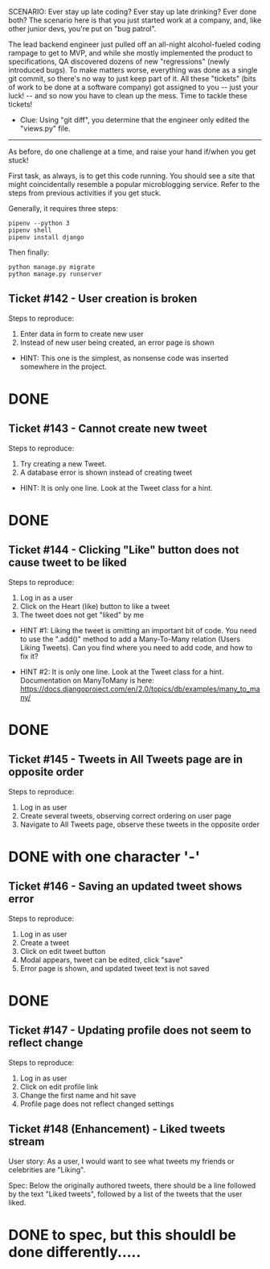 SCENARIO: Ever stay up late coding? Ever stay up late drinking? Ever done both?
The scenario here is that you just started work at a company, and, like other
junior devs, you're put on "bug patrol".

The lead backend engineer just pulled off an all-night alcohol-fueled coding
rampage to get to MVP, and while she mostly implemented the product to
specifications, QA discovered dozens of new "regressions" (newly introduced
bugs). To make matters worse, everything was done as a single git commit, so
there's no way to just keep part of it. All these "tickets" (bits of work to be
done at a software company) got assigned to you -- just your luck! -- and so
now you have to clean up the mess. Time to tackle these tickets!

- Clue: Using "git diff", you determine that the engineer only edited the
  "views.py" file.

-----------------

As before, do one challenge at a time, and raise your hand if/when you
get stuck!

First task, as always, is to get this code running. You should see a
site that might coincidentally resemble a popular microblogging service.
Refer to the steps from previous activities if you get stuck.

Generally, it requires three steps:

    pipenv --python 3
    pipenv shell
    pipenv install django

Then finally:

    python manage.py migrate
    python manage.py runserver


Ticket #142 - User creation is broken
-------------------

Steps to reproduce:
1. Enter data in form to create new user
2. Instead of new user being created, an error page is shown


- HINT: This one is the simplest, as nonsense code was inserted somewhere in
  the project.

# DONE
Ticket #143 - Cannot create new tweet
-------------------

Steps to reproduce:

1. Try creating a new Tweet.
2. A database error is shown instead of creating tweet

- HINT: It is only one line. Look at the Tweet class for a hint.
# DONE


Ticket #144 - Clicking "Like" button does not cause tweet to be liked
-------------------

Steps to reproduce:

1. Log in as a user
2. Click on the Heart (like) button to like a tweet
3. The tweet does not get "liked" by me

- HINT #1: Liking the tweet is omitting an important bit of code. You
  need to use the ".add()" method to add a Many-To-Many relation (Users
  Liking Tweets). Can you find where you need to add code, and how to
  fix it?

- HINT #2: It is only one line. Look at the Tweet class for a hint.
  Documentation on ManyToMany is here:
  https://docs.djangoproject.com/en/2.0/topics/db/examples/many_to_many/

# DONE

Ticket #145 - Tweets in All Tweets page are in opposite order
-------------------

Steps to reproduce:

1. Log in as user
2. Create several tweets, observing correct ordering on user page
3. Navigate to All Tweets page, observe these tweets in the opposite
order

# DONE with one character '-'
Ticket #146 - Saving an updated tweet shows error
-------------------

Steps to reproduce:

1. Log in as user
2. Create a tweet
3. Click on edit tweet button
4. Modal appears, tweet can be edited, click "save"
5. Error page is shown, and updated tweet text is not saved

# DONE

Ticket #147 - Updating profile does not seem to reflect change
-------------------

Steps to reproduce:

1. Log in as user
2. Click on edit profile link
3. Change the first name and hit save
4. Profile page does not reflect changed settings





Ticket #148 (Enhancement) - Liked tweets stream
-------------------

User story: As a user, I would want to see what tweets my friends or
celebrities are "Liking".

Spec: Below the originally authored tweets, there should be a line
followed by the text "Liked tweets", followed by a list of the tweets
that the user liked.

# DONE to spec, but this shouldl be done differently.....

